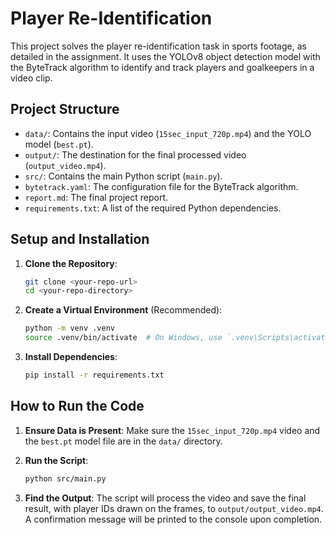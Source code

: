 # Player Re-Identification

This project solves the player re-identification task in sports footage, as detailed in the assignment. It uses the YOLOv8 object detection model with the ByteTrack algorithm to identify and track players and goalkeepers in a video clip.

## Project Structure
- `data/`: Contains the input video (`15sec_input_720p.mp4`) and the YOLO model (`best.pt`).
- `output/`: The destination for the final processed video (`output_video.mp4`).
- `src/`: Contains the main Python script (`main.py`).
- `bytetrack.yaml`: The configuration file for the ByteTrack algorithm.
- `report.md`: The final project report.
- `requirements.txt`: A list of the required Python dependencies.

## Setup and Installation

1.  **Clone the Repository**:
    ```bash
    git clone <your-repo-url>
    cd <your-repo-directory>
    ```

2.  **Create a Virtual Environment** (Recommended):
    ```bash
    python -m venv .venv
    source .venv/bin/activate  # On Windows, use `.venv\Scripts\activate`
    ```

3.  **Install Dependencies**:
    ```bash
    pip install -r requirements.txt
    ```

## How to Run the Code

1.  **Ensure Data is Present**: Make sure the `15sec_input_720p.mp4` video and the `best.pt` model file are in the `data/` directory.

2.  **Run the Script**:
    ```bash
    python src/main.py
    ```

3.  **Find the Output**: The script will process the video and save the final result, with player IDs drawn on the frames, to `output/output_video.mp4`. A confirmation message will be printed to the console upon completion. 